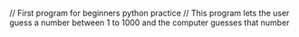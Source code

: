 // First program for beginners python practice
// This program lets the user guess a number between 1 to 1000 and the computer guesses that number 
